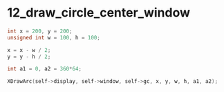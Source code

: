 12_draw_circle_center_window
==============================

```c
int x = 200, y = 200;
unsigned int w = 100, h = 100;

x = x - w / 2;
y = y - h / 2;

int a1 = 0, a2 = 360*64;

XDrawArc(self->display, self->window, self->gc, x, y, w, h, a1, a2);
```

